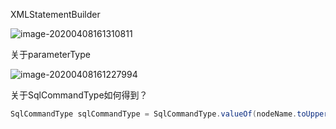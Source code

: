 XMLStatementBuilder

![image-20200408161310811](C:\Users\13327\AppData\Roaming\Typora\typora-user-images\image-20200408161310811.png)

关于parameterType

![image-20200408161227994](C:\Users\13327\AppData\Roaming\Typora\typora-user-images\image-20200408161227994.png)

关于SqlCommandType如何得到？

```java
SqlCommandType sqlCommandType = SqlCommandType.valueOf(nodeName.toUpperCase(Locale.ENGLISH));
```


